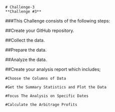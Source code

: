     # Challenge-3
    **Challenge #3**

###This Challenge consists of the following steps:

##Create your GitHub repository.

##Collect the data.

##Prepare the data.

##Analyze the data.

##Create your analysis report which includes;

    #Choose the Columns of Data
    
    #Get the Summary Statistics and Plot the Data
    
    #Focus The Analysis on Specific Dates
    
    #Calculate the Arbitrage Profits
